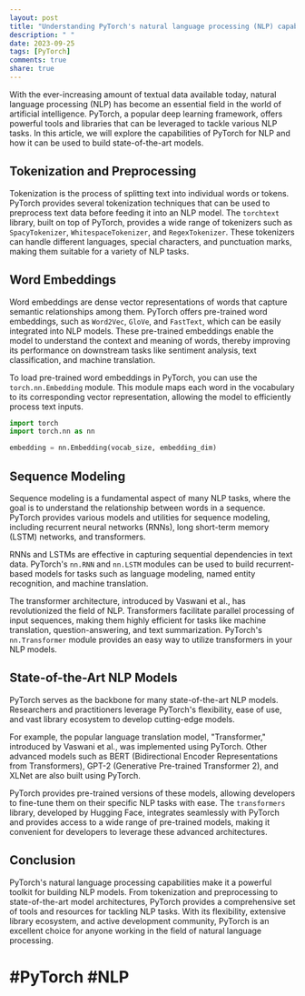 ```yaml
---
layout: post
title: "Understanding PyTorch's natural language processing (NLP) capabilities"
description: " "
date: 2023-09-25
tags: [PyTorch]
comments: true
share: true
---
```


With the ever-increasing amount of textual data available today, natural language processing (NLP) has become an essential field in the world of artificial intelligence. PyTorch, a popular deep learning framework, offers powerful tools and libraries that can be leveraged to tackle various NLP tasks. In this article, we will explore the capabilities of PyTorch for NLP and how it can be used to build state-of-the-art models.

## Tokenization and Preprocessing
Tokenization is the process of splitting text into individual words or tokens. PyTorch provides several tokenization techniques that can be used to preprocess text data before feeding it into an NLP model. The `torchtext` library, built on top of PyTorch, provides a wide range of tokenizers such as `SpacyTokenizer`, `WhitespaceTokenizer`, and `RegexTokenizer`. These tokenizers can handle different languages, special characters, and punctuation marks, making them suitable for a variety of NLP tasks.

## Word Embeddings
Word embeddings are dense vector representations of words that capture semantic relationships among them. PyTorch offers pre-trained word embeddings, such as `Word2Vec`, `GloVe`, and `FastText`, which can be easily integrated into NLP models. These pre-trained embeddings enable the model to understand the context and meaning of words, thereby improving its performance on downstream tasks like sentiment analysis, text classification, and machine translation.

To load pre-trained word embeddings in PyTorch, you can use the `torch.nn.Embedding` module. This module maps each word in the vocabulary to its corresponding vector representation, allowing the model to efficiently process text inputs.

```python
import torch
import torch.nn as nn

embedding = nn.Embedding(vocab_size, embedding_dim)
```

## Sequence Modeling
Sequence modeling is a fundamental aspect of many NLP tasks, where the goal is to understand the relationship between words in a sequence. PyTorch provides various models and utilities for sequence modeling, including recurrent neural networks (RNNs), long short-term memory (LSTM) networks, and transformers.

RNNs and LSTMs are effective in capturing sequential dependencies in text data. PyTorch's `nn.RNN` and `nn.LSTM` modules can be used to build recurrent-based models for tasks such as language modeling, named entity recognition, and machine translation.

The transformer architecture, introduced by Vaswani et al., has revolutionized the field of NLP. Transformers facilitate parallel processing of input sequences, making them highly efficient for tasks like machine translation, question-answering, and text summarization. PyTorch's `nn.Transformer` module provides an easy way to utilize transformers in your NLP models.

## State-of-the-Art NLP Models
PyTorch serves as the backbone for many state-of-the-art NLP models. Researchers and practitioners leverage PyTorch's flexibility, ease of use, and vast library ecosystem to develop cutting-edge models.

For example, the popular language translation model, "Transformer," introduced by Vaswani et al., was implemented using PyTorch. Other advanced models such as BERT (Bidirectional Encoder Representations from Transformers), GPT-2 (Generative Pre-trained Transformer 2), and XLNet are also built using PyTorch.

PyTorch provides pre-trained versions of these models, allowing developers to fine-tune them on their specific NLP tasks with ease. The `transformers` library, developed by Hugging Face, integrates seamlessly with PyTorch and provides access to a wide range of pre-trained models, making it convenient for developers to leverage these advanced architectures.

## Conclusion
PyTorch's natural language processing capabilities make it a powerful toolkit for building NLP models. From tokenization and preprocessing to state-of-the-art model architectures, PyTorch provides a comprehensive set of tools and resources for tackling NLP tasks. With its flexibility, extensive library ecosystem, and active development community, PyTorch is an excellent choice for anyone working in the field of natural language processing.

# #PyTorch #NLP